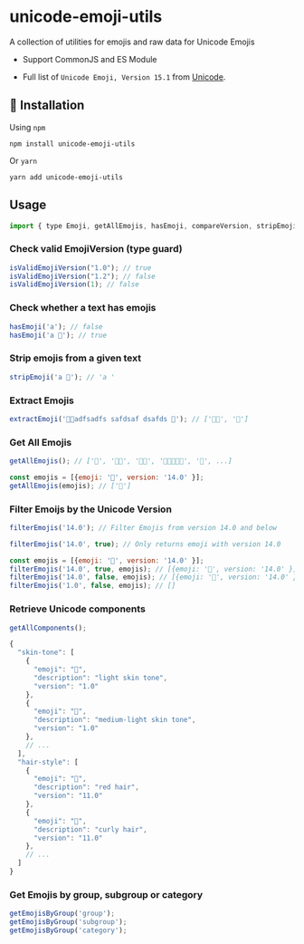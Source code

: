 # unicode-emoji-utils

A collection of utilities for emojis and raw data for Unicode Emojis

- Support CommonJS and ES Module

- Full list of `Unicode Emoji, Version 15.1` from [Unicode](https://home.unicode.org/emoji/about-emoji/).

## 🔌 Installation

Using `npm`

```shell
npm install unicode-emoji-utils
```

Or `yarn`

```shell
yarn add unicode-emoji-utils
```

## Usage

```javascript
import { type Emoji, getAllEmojis, hasEmoji, compareVersion, stripEmojies, filterEmojis, getAllComponents, extractEmojis, getEmojisByGroup } from 'unicode-emoji-utils';
```

### Check valid EmojiVersion (type guard)
```javascript
isValidEmojiVersion("1.0"); // true
isValidEmojiVersion("1.2"); // false
isValidEmojiVersion(1); // false
```

### Check whether a text has emojis

```javascript
hasEmoji('a'); // false
hasEmoji('a 🫶'); // true
```

### Strip emojis from a given text

```javascript
stripEmoji('a 🫶'); // 'a '
```

### Extract Emojis

```javascript
extractEmoji('👋🏼adfsadfs safdsaf dsafds 🫶'); // ['👋🏼', '🫶']
```

### Get All Emojis

```javascript
getAllEmojis(); // ['🫶', '👋🏼', '🙏🏿', '👨🏻‍🤝‍👨🏼', '👬', ...]

const emojis = [{emoji: '🫶', version: '14.0' }];
getAllEmojis(emojis); // ['🫶']
```

### Filter Emoijs by the Unicode Version

```javascript
filterEmojis('14.0'); // Filter Emojis from version 14.0 and below

filterEmojis('14.0', true); // Only returns emoji with version 14.0

const emojis = [{emoji: '🫶', version: '14.0' }];
filterEmojis('14.0', true, emojis); // [{emoji: '🫶', version: '14.0' }]
filterEmojis('14.0', false, emojis); // [{emoji: '🫶', version: '14.0' }]
filterEmojis('1.0', false, emojis); // []
```

### Retrieve Unicode components

```javascript
getAllComponents();
```

```javascript
{
  "skin-tone": [
    {
      "emoji": "🏻",
      "description": "light skin tone",
      "version": "1.0"
    },
    {
      "emoji": "🏼",
      "description": "medium-light skin tone",
      "version": "1.0"
    },
    // ...
  ],
  "hair-style": [
    {
      "emoji": "🦰",
      "description": "red hair",
      "version": "11.0"
    },
    {
      "emoji": "🦱",
      "description": "curly hair",
      "version": "11.0"
    },
    // ...
  ]
}
```

### Get Emojis by group, subgroup or category

```javascript
getEmojisByGroup('group');
getEmojisByGroup('subgroup');
getEmojisByGroup('category');
```
